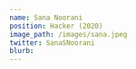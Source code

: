 ```yaml
---
name: Sana Noorani
position: Hacker (2020)
image_path: /images/sana.jpeg
twitter: SanaSNoorani
blurb: 
---
```

